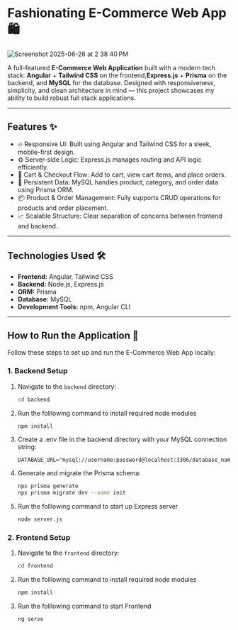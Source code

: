 # Fashionating E-Commerce Web App 🛍️

![Screenshot 2025-06-26 at 2 38 40 PM](https://github.com/user-attachments/assets/ae4b958f-ffd9-4e1c-a3ee-a0c6c9327676)

A full-featured **E-Commerce Web Application** built with a modern tech stack: **Angular** + **Tailwind CSS** on the frontend,**Express.js** + **Prisma** on the backend, and **MySQL** for the database. Designed with responsiveness, simplicity, and clean architecture in mind — this project showcases my ability to build robust full stack applications.



---

## Features ✨
- 🔥 Responsive UI: Built using Angular and Tailwind CSS for a sleek, mobile-first design.
- ⚙️ Server-side Logic: Express.js manages routing and API logic efficiently.
- 🛒 Cart & Checkout Flow: Add to cart, view cart items, and place orders.
- 💾 Persistent Data: MySQL handles product, category, and order data using Prisma ORM.
- 📦 Product & Order Management: Fully supports CRUD operations for products and order placement.
- 📈 Scalable Structure: Clear separation of concerns between frontend and backend.

---

## Technologies Used 🛠️
- **Frontend:** Angular, Tailwind CSS
- **Backend:** Node.js, Express.js
- **ORM:** Prisma
- **Database:** MySQL
- **Development Tools:** npm, Angular CLI

---

## How to Run the Application 🚀

Follow these steps to set up and run the E-Commerce Web App locally:

### 1. Backend Setup
1. Navigate to the `backend` directory:
   ```bash
   cd backend
   ```
2. Run the folllowing command to install required node modules
   ```bash
   npm install
   ```
3. Create a .env file in the backend directory with your MySQL connection string:
   ```env
   DATABASE_URL="mysql://username:password@localhost:3306/database_name"
   ```
4. Generate and migrate the Prisma schema:
   ```bash
   npx prisma generate
   npx prisma migrate dev --name init
   ```
5. Run the folllowing command to start up Express server
   ```bash
   node server.js
   ```
### 2. Frontend Setup
1. Navigate to the `frontend` directory:
   ```bash
   cd frontend
   ```
2. Run the folllowing command to install required node modules
   ```bash
   npm install
   ```
3. Run the folllowing command to start Frontend
   ```bash
   ng serve
   ```
   

